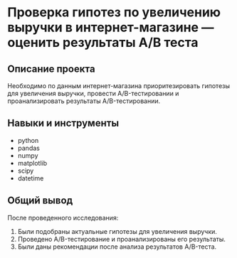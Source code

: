 # Проверка гипотез по увеличению выручки в интернет-магазине — оценить результаты A/B теста

## Описание проекта
Необходимо по данным интернет-магазина приоритезировать гипотезы для увеличения выручки, провести A/B-тестировании и проанализировать результаты A/B-тестировании.

## Навыки и инструменты
- python
- pandas
- numpy
- matplotlib
- scipy
- datetime

## Общий вывод
После проведенного исследования:
1. Были подобраны актуальные гипотезы для увеличения выручки.
2. Проведено A/B-тестирование и проанализированы его результаты.
3. Были даны рекомендации после анализа результатов A/B-теста.
